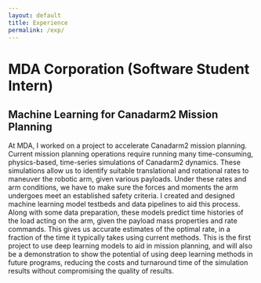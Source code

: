 ```yaml
---
layout: default
title: Experience
permalink: /exp/
---
```

# MDA Corporation (Software Student Intern)


## Machine Learning for Canadarm2 Mission Planning
At MDA, I worked on a project to accelerate Canadarm2 mission planning. Current mission planning operations require running many time-consuming, physics-based, time-series simulations of Canadarm2 dynamics. These simulations allow us to identify suitable translational and rotational rates to maneuver the robotic arm, given various payloads. Under these rates and arm conditions, we have to make sure the forces and moments the arm undergoes meet an established safety criteria. I created and designed machine learning model testbeds and data pipelines to aid this process. Along with some data preparation, these models predict time histories of the load acting on the arm, given the payload mass properties and rate commands. This gives us accurate estimates of the optimal rate, in a fraction of the time it typically takes using current methods. This is the first project to use deep learning models to aid in mission planning, and will also be a demonstration to show the potential of using deep learning methods in future programs, reducing the costs and turnaround time of the simulation results without compromising the quality of results.